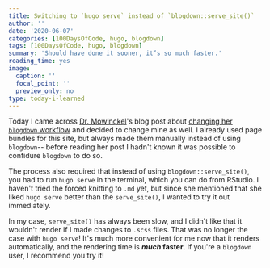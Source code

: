 ```yaml
---
title: Switching to `hugo serve` instead of `blogdown::serve_site()`
author: ''
date: '2020-06-07'
categories: [100DaysOfCode, hugo, blogdown]
tags: [100DaysOfCode, hugo, blogdown]
summary: 'Should have done it sooner, it’s so much faster.'
reading_time: yes
image:
  caption: ''
  focal_point: ''
  preview_only: no
type: today-i-learned
---
```


Today I came across [Dr. Mowinckel](https://twitter.com/DrMowinckels)'s blog post about [changing her `blogdown` workflow](https://drmowinckels.io/blog/changing-you-blogdown-workflow/) and decided to change mine as well. I already used page bundles for this site, but always made them manually instead of using `blogdown`-- before reading her post I hadn't known it was possible to confidure `blogdown` to do so. 

The process also required that instead of using `blogdown::serve_site()`, you had to run `hugo serve` in the terminal, which you can do from RStudio. I haven't tried the forced knitting to `.md` yet, but since she mentioned that she liked `hugo serve` better than the `serve_site()`, I wanted to try it out immediately. 

In my case, `serve_site()` has always been slow, and I didn't like that it wouldn't render if I made changes to `.scss` files. That was no longer the case with `hugo serve`! It's much more convenient for me now that it renders automatically, and the rendering time is ***much* faster**. If you're a `blogdown` user, I recommend you try it!